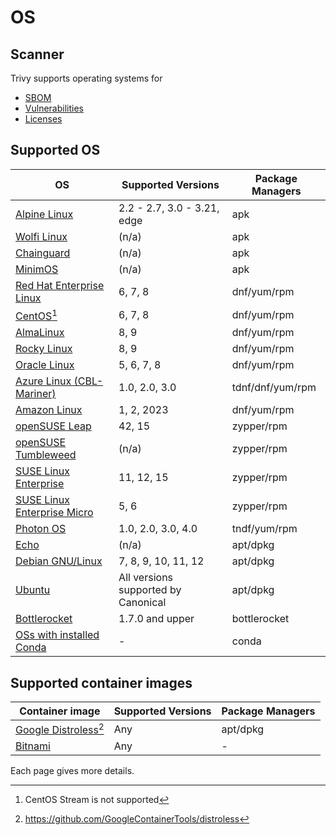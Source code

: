 # OS

## Scanner
Trivy supports operating systems for 

- [SBOM][sbom]
- [Vulnerabilities][vuln]
- [Licenses][license]

## Supported OS

| OS                                    | Supported Versions                  | Package Managers |
|---------------------------------------|-------------------------------------|------------------|
| [Alpine Linux](alpine.md)             | 2.2 - 2.7, 3.0 - 3.21, edge         | apk              |
| [Wolfi Linux](wolfi.md)               | (n/a)                               | apk              |
| [Chainguard](chainguard.md)           | (n/a)                               | apk              |
| [MinimOS](minimos.md)                 | (n/a)                               | apk              |
| [Red Hat Enterprise Linux](rhel.md)   | 6, 7, 8                             | dnf/yum/rpm      |
| [CentOS](centos.md)[^1]               | 6, 7, 8                             | dnf/yum/rpm      |
| [AlmaLinux](alma.md)                  | 8, 9                                | dnf/yum/rpm      |
| [Rocky Linux](rocky.md)               | 8, 9                                | dnf/yum/rpm      |
| [Oracle Linux](oracle.md)             | 5, 6, 7, 8                          | dnf/yum/rpm      |
| [Azure Linux (CBL-Mariner)](azure.md) | 1.0, 2.0, 3.0                       | tdnf/dnf/yum/rpm |
| [Amazon Linux](amazon.md)             | 1, 2, 2023                          | dnf/yum/rpm      |
| [openSUSE Leap](suse.md)              | 42, 15                              | zypper/rpm       |
| [openSUSE Tumbleweed](suse.md)        | (n/a)                               | zypper/rpm       |
| [SUSE Linux Enterprise](suse.md)      | 11, 12, 15                          | zypper/rpm       |
| [SUSE Linux Enterprise Micro](suse.md)| 5, 6                                | zypper/rpm       |
| [Photon OS](photon.md)                | 1.0, 2.0, 3.0, 4.0                  | tndf/yum/rpm     |
| [Echo](echo.md)                       | (n/a)                               | apt/dpkg         |
| [Debian GNU/Linux](debian.md)         | 7, 8, 9, 10, 11, 12                 | apt/dpkg         |
| [Ubuntu](ubuntu.md)                   | All versions supported by Canonical | apt/dpkg         |
| [Bottlerocket](bottlerocket.md)       | 1.7.0 and upper                     | bottlerocket     |
| [OSs with installed Conda](../others/conda.md)  | -                                   | conda            |

## Supported container images

| Container image                               | Supported Versions                  | Package Managers |
|-----------------------------------------------|-------------------------------------|------------------|
| [Google Distroless](google-distroless.md)[^2] | Any                                 | apt/dpkg         |
| [Bitnami](../others/bitnami.md)                         | Any                                 | -                |

Each page gives more details.

[^1]: CentOS Stream is not supported 
[^2]: https://github.com/GoogleContainerTools/distroless


[sbom]: ../../supply-chain/sbom.md
[vuln]: ../../scanner/vulnerability.md
[license]: ../../scanner/license.md
